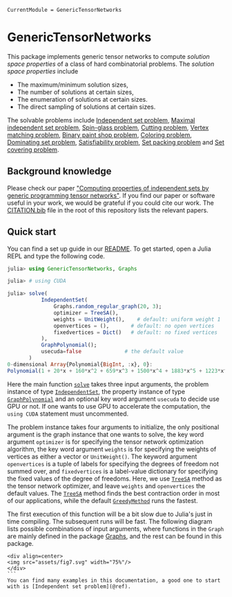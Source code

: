 ```@meta
CurrentModule = GenericTensorNetworks
```

# GenericTensorNetworks

This package implements generic tensor networks to compute *solution space properties* of a class of hard combinatorial problems.
The *solution space properties* include
* The maximum/minimum solution sizes,
* The number of solutions at certain sizes,
* The enumeration of solutions at certain sizes.
* The direct sampling of solutions at certain sizes.

The solvable problems include [Independent set problem](@ref), [Maximal independent set problem](@ref), [Spin-glass problem](@ref), [Cutting problem](@ref), [Vertex matching problem](@ref), [Binary paint shop problem](@ref), [Coloring problem](@ref), [Dominating set problem](@ref), [Satisfiability problem](@ref), [Set packing problem](@ref) and [Set covering problem](@ref).

## Background knowledge

Please check our paper ["Computing properties of independent sets by generic programming tensor networks"](https://arxiv.org/abs/2205.03718).
If you find our paper or software useful in your work, we would be grateful if you could cite our work. The [CITATION.bib](https://github.com/QuEraComputing/GenericTensorNetworks.jl/blob/master/CITATION.bib) file in the root of this repository lists the relevant papers.

## Quick start

You can find a set up guide in our [README](https://github.com/QuEraComputing/GenericTensorNetworks.jl).
To get started, open a Julia REPL and type the following code.

```julia
julia> using GenericTensorNetworks, Graphs

julia> # using CUDA

julia> solve(
           IndependentSet(
               Graphs.random_regular_graph(20, 3);
               optimizer = TreeSA(),
               weights = UnitWeight(),    # default: uniform weight 1
               openvertices = (),       # default: no open vertices
               fixedvertices = Dict()   # default: no fixed vertices
           ),
           GraphPolynomial();
           usecuda=false              # the default value
       )
0-dimensional Array{Polynomial{BigInt, :x}, 0}:
Polynomial(1 + 20*x + 160*x^2 + 659*x^3 + 1500*x^4 + 1883*x^5 + 1223*x^6 + 347*x^7 + 25*x^8)
```

Here the main function [`solve`](@ref) takes three input arguments, the problem instance of type [`IndependentSet`](@ref), the property instance of type [`GraphPolynomial`](@ref) and an optional key word argument `usecuda` to decide use GPU or not.
If one wants to use GPU to accelerate the computation, the `using CUDA` statement must uncommented.

The problem instance takes four arguments to initialize, the only positional argument is the graph instance that one wants to solve, the key word argument `optimizer` is for specifying the tensor network optimization algorithm, the key word argument `weights` is for specifying the weights of vertices as either a vector or `UnitWeight()`.
The keyword argument `openvertices` is a tuple of labels for specifying the degrees of freedom not summed over, and `fixedvertices` is a label-value dictionary for specifying the fixed values of the degree of freedoms.
Here, we use [`TreeSA`](@ref) method as the tensor network optimizer, and leave `weights` and `openvertices` the default values.
The [`TreeSA`](@ref) method finds the best contraction order in most of our applications, while the default [`GreedyMethod`](@ref) runs the fastest.

The first execution of this function will be a bit slow due to Julia's just in time compiling.
The subsequent runs will be fast.
The following diagram lists possible combinations of input arguments, where functions in the `Graph` are mainly defined in the package [Graphs](https://github.com/JuliaGraphs/Graphs.jl), and the rest can be found in this package.
```@raw html
<div align=center>
<img src="assets/fig7.svg" width="75%"/>
</div>
```⠀
You can find many examples in this documentation, a good one to start with is [Independent set problem](@ref).

